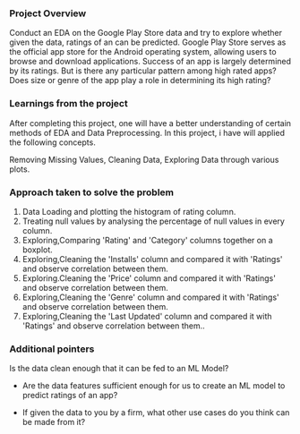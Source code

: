 ### Project Overview

 Conduct an EDA on the Google Play Store data and try to explore whether given the data, ratings of an can be predicted.
Google Play Store serves as the official app store for the Android operating system, allowing users to browse and download applications. Success of an app is largely determined by its ratings.
But is there any particular pattern among high rated apps? Does size or genre of the app play a role in determining its high rating?



### Learnings from the project

 After completing this project, one will have a better understanding of certain methods of EDA and Data Preprocessing. In this project, i have will applied the following concepts.

Removing Missing Values,
Cleaning Data,
Exploring Data through various plots.


### Approach taken to solve the problem

 1. Data Loading and plotting the histogram of  rating column.
2. Treating null values by analysing the percentage of null values in every column.
3. Exploring,Comparing 'Rating' and 'Category' columns together on a boxplot.
4. Exploring,Cleaning the 'Installs' column and compared it with 'Ratings' and observe correlation between them.
5. Exploring.Cleaning the 'Price' column and compared it with 'Ratings' and observe correlation between them.
6. Exploring,Cleaning the 'Genre' column and compared it with 'Ratings' and observe correlation between them.
7. Exploring,Cleaning the 'Last Updated' column and compared it with 'Ratings' and observe correlation between them.. 


### Additional pointers

  Is the data clean enough that it can be fed to an ML Model?

* Are the data features sufficient enough for us to create an ML model to predict ratings of an app?

* If given the data to you by a firm, what other use cases do you think can be made from it?



